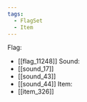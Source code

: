 ```yaml
---
tags:
  - FlagSet
  - Item
---
```

Flag:
- [[flag_11248]]
Sound:
- [[sound_17]]
- [[sound_43]]
- [[sound_44]]
Item:
- [[item_326]]
